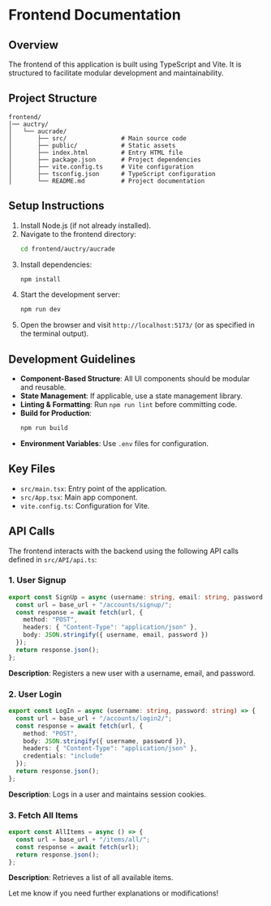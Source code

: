 # Frontend Documentation

## Overview
The frontend of this application is built using TypeScript and Vite. It is structured to facilitate modular development and maintainability.

## Project Structure
```
frontend/
│── auctry/
│   └── aucrade/
│       ├── src/               # Main source code
│       ├── public/            # Static assets
│       ├── index.html         # Entry HTML file
│       ├── package.json       # Project dependencies
│       ├── vite.config.ts     # Vite configuration
│       ├── tsconfig.json      # TypeScript configuration
│       └── README.md          # Project documentation
```

## Setup Instructions
1. Install Node.js (if not already installed).
2. Navigate to the frontend directory:
   ```sh
   cd frontend/auctry/aucrade
   ```
3. Install dependencies:
   ```sh
   npm install
   ```
4. Start the development server:
   ```sh
   npm run dev
   ```
5. Open the browser and visit `http://localhost:5173/` (or as specified in the terminal output).

## Development Guidelines
- **Component-Based Structure**: All UI components should be modular and reusable.
- **State Management**: If applicable, use a state management library.
- **Linting & Formatting**: Run `npm run lint` before committing code.
- **Build for Production**:
  ```sh
  npm run build
  ```
- **Environment Variables**: Use `.env` files for configuration.

## Key Files
- `src/main.tsx`: Entry point of the application.
- `src/App.tsx`: Main app component.
- `vite.config.ts`: Configuration for Vite.

## API Calls
The frontend interacts with the backend using the following API calls defined in `src/API/api.ts`:

### 1. **User Signup**
```ts
export const SignUp = async (username: string, email: string, password: string) => {
  const url = base_url + "/accounts/signup/";
  const response = await fetch(url, {
    method: "POST",
    headers: { "Content-Type": "application/json" },
    body: JSON.stringify({ username, email, password })
  });
  return response.json();
};
```
**Description**: Registers a new user with a username, email, and password.

### 2. **User Login**
```ts
export const LogIn = async (username: string, password: string) => {
  const url = base_url + "/accounts/login2/";
  const response = await fetch(url, {
    method: "POST",
    body: JSON.stringify({ username, password }),
    headers: { "Content-Type": "application/json" },
    credentials: "include"
  });
  return response.json();
};
```
**Description**: Logs in a user and maintains session cookies.

### 3. **Fetch All Items**
```ts
export const AllItems = async () => {
  const url = base_url + "/items/all/";
  const response = await fetch(url);
  return response.json();
};
```
**Description**: Retrieves a list of all available items.

Let me know if you need further explanations or modifications!

